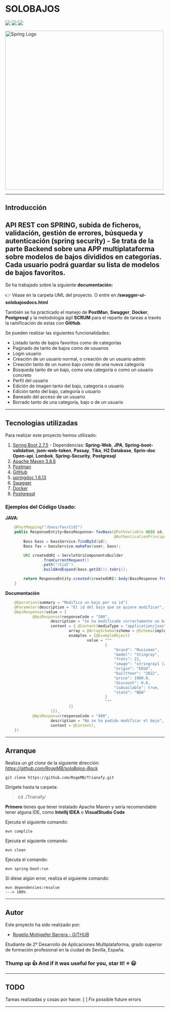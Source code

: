# SOLOBAJOS

<img src="https://img.shields.io/badge/Spring--Framework-5.7-green"/> <img src="https://img.shields.io/badge/Apache--Maven-3.8.6-blue"/> <img src="https://img.shields.io/badge/Java-17.0-brightgreen"/>

<img src="https://niixer.com/wp-content/uploads/2020/11/spring-boot.png" width="500" alt="Spring Logo"/>
 
___
## **Introducción**

## API REST con **SPRING**, subida de ficheros, validación, gestión de errores, búsqueda y autenticación (spring security) - Se trata de la parte Backend sobre una APP multiplataforma sobre modelos de bajos divididos en categorías. Cada usuario podrá guardar su lista de modelos de bajos favoritos.
Se ha trabajado sobre la siguiente **documentación:**

:point_right: Véase en la carpeta UML del proyecto. O entre en **/swagger-ui-solobajosdocs.html**


También se ha prácticado el manejo de **PostMan**, **Swagger**, **Docker**, **Postgresql** y la metodología ágil **SCRUM** para el reparto de tareas a través la ramificación de estas con **GitHub**.

Se pueden realizar las siguientes funcionalidades: 
* Listado tanto de bajos favoritos como de categorías
* Paginado de tanto de bajos como de usuarios
* Login usuario
* Creación de un usuario normal, o creación de un usuario admin
* Creación tanto de un nuevo bajo como de una nueva categoría
* Búsqueda tanto de un bajo, como una categoría o como un usuario concreto
* Perfil del usuario
* Edición de imagen tanto del bajo, categoría o usuario
* Edición tanto del bajo, categoría o usuario
* Baneado del acceso de un usuario
* Borrado tanto de una categoría, bajo o de un usuario

---

## **Tecnologías utilizadas** 

Para realizar este proyecto hemos utilizado:

1. [Spring Boot 2.7.5](https://spring.io/) - Dependencias: **Spring-Web**, **JPA**, **Spring-boot-validation**, **json-web-token**, **Passay**, **Tika**, **H2 Database**, **Sprin-doc Open-api**, **Lombok**,  **Spring-Security**, **Postgresql**
2. [Apache Maven 3.8.6](https://maven.apache.org/)
3. [Postman](https://www.postman.com/)
4. [GitHub](https://github.com/)
5. [springdoc 1.6.13](https://springdoc.org/)
6. [Swagger](https://swagger.io/)
5. [Docker](https://www.docker.com/)
6. [Postgresql](https://www.postgresql.org/)



### Ejemplos del Código Usado: 

**JAVA**:
```Java
    @PostMapping("/bass/fav/{id}")
    public ResponseEntity<BassResponse> favBass(@PathVariable UUID id,
                                                @AuthenticationPrincipal User user) {
        Bass bass = bassService.findById(id);
        Bass fav = bassService.makeFav(user, bass);

        URI createdURI = ServletUriComponentsBuilder
                .fromCurrentRequest()
                .path("/{id}")
                .buildAndExpand(bass.getId()).toUri();

        return ResponseEntity.created(createdURI).body(BassResponse.fromBass(bass));
    }

```

**Documentación**

```Java
    @Operation(summary = "Modifica un bajo por su id")
    @Parameter(description = "El id del bajo que se quiere modificar", name = "id", required = true)
    @ApiResponses(value = {
            @ApiResponse(responseCode = "200",
                    description = "Se ha modificado correctamente un bajo ",
                    content = { @Content(mediaType = "application/json",
                            array = @ArraySchema(schema = @Schema(implementation = BassResponse.class)),
                            examples = {@ExampleObject(
                                    value = """
                                            {
                                                "brand": "Musicman",
                                                "model": "Stingray",
                                                "frets": 21,
                                                "image": "stringray1 (2)_589971.png",
                                                "origin": "EEUU",
                                                "builtYear": "2022",
                                                "price": 1900.0,
                                                "discount": 0.0,
                                                "isAvailable": true,
                                                "state": "NEW"
                                            }
                                            """
                            )}
                    )}),
            @ApiResponse(responseCode = "400",
                    description = "No se ha podido modificar el bajo",
                    content = @Content),
    })
```


---
## **Arranque**



Realiza un *git clone* de la siguiente dirección: 
*https://github.com/RogeMB/soloBajos-Back*

```console
git clone https://github.com/RogeMB/Trianafy.git
```

Dirígete hasta la carpeta:

> cd ./Trianafy/


**Primero** tienes que tener instalado Apache Maven y sería recomendable tener alguna IDE, como **Intellij IDEA** o **VisualStudio Code**

Ejecuta el siguiente comando:
    
    mvn complile
    
    
Ejecuta el siguiente comando:
    
    mvn clean


Ejecuta el comando:

    mvn spring-boot:run
    
    
Si diese algún error, realiza el siguiente comando:  

    mvn dependencies:resolve
    ---> 100% 

___
## **Autor**

Este proyecto ha sido realizado por: 

* [Rogelio Mohigefer Barrera - GITHUB](https://github.com/RogeMB)

Etudiante de 2º Desarrollo de Aplicaciones Multiplataforma, grado 
superior de formación profesional en la ciudad de Sevilla, España.

### **Thump up :+1: And if it was useful for you, star it! :star: :smiley:**

___
## **TODO**

Tareas realizadas y cosas por hacer.
[ ] Fix possible future errors
___

